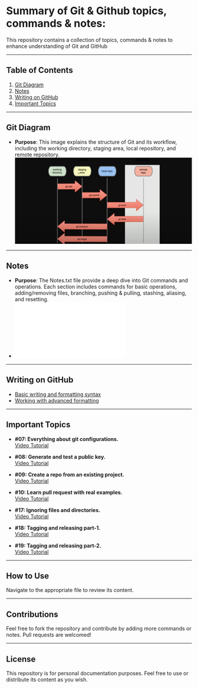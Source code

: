 # Summary of Git & Github topics, commands & notes:

This repository contains a collection of topics, commands & notes to enhance understanding of Git and GitHub

---

## Table of Contents

1. [Git Diagram](#git-diagram)
2. [Notes](#notes)
3. [Writing on GitHub](#writing-on-github)
4. [Important Topics](#important-topics)

---

## Git Diagram

- **Purpose**: This image explains the structure of Git and its workflow, including the working directory, staging area, local repository, and remote repository.
  ![View the image](Git%20diagram.PNG)

---

## Notes

- **Purpose**: The Notes.txt file provide a deep dive into Git commands and operations. Each section includes commands for basic operations, adding/removing files, branching, pushing & pulling, stashing, aliasing, and resetting.
- ![View the file](Notes.txt)

---

## Writing on GitHub

- [Basic writing and formatting syntax](https://docs.github.com/en/get-started/writing-on-github/getting-started-with-writing-and-formatting-on-github/basic-writing-and-formatting-syntax)
- [Working with advanced formatting](https://docs.github.com/en/get-started/writing-on-github/working-with-advanced-formatting)

---

## Important Topics

- **#07: Everything about git configurations.**  
   [Video Tutorial](https://youtu.be/NWnWIpoFVyU)

- **#08: Generate and test a public key.**  
   [Video Tutorial](https://youtu.be/KhYK0cczeSY)

- **#09: Create a repo from an existing project.**  
   [Video Tutorial](https://youtu.be/usjh4jj7_nQ)

- **#10: Learn pull request with real examples.**  
   [Video Tutorial](https://youtu.be/n43bagVuJPU)

- **#17: Ignoring files and directories.**  
   [Video Tutorial](https://youtu.be/L8l89nUFggU)

- **#18: Tagging and releasing part-1.**  
   [Video Tutorial](https://youtu.be/29z-MTLpg0w)

- **#19: Tagging and releasing part-2.**  
   [Video Tutorial](https://youtu.be/hwui2N_DOfc)

---

## How to Use

Navigate to the appropriate file to review its content.

---

## Contributions

Feel free to fork the repository and contribute by adding more commands or notes. Pull requests are welcomed!

---

## License

This repository is for personal documentation purposes. Feel free to use or distribute its content as you wish.
